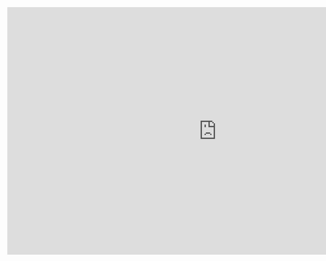 <iframe src="https://drive.google.com/file/d/1Ze2i5H52o5dVRfC7qPOUqopkUOh3HoVl/view?usp=sharing" frameborder="0" width="960" height="569" allowfullscreen="true" mozallowfullscreen="true" webkitallowfullscreen="true"></iframe>